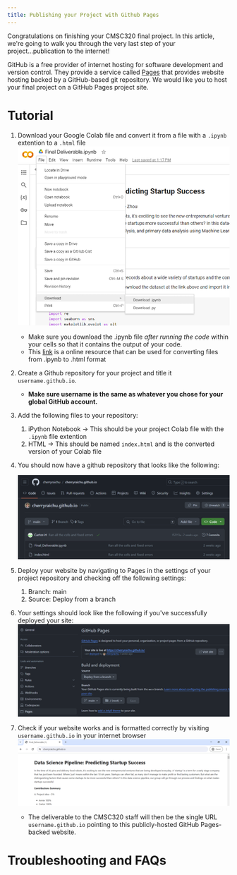 ```yaml
---
title: Publishing your Project with Github Pages
---
```


Congratulations on finishing your CMSC320 final project. In this article, we're going to walk you through the very last step of your project...publication to the internet!


GitHub is a free provider of internet hosting for software development and version control. They provide a service called <a href="https://pages.github.com/">Pages</a> that provides website hosting backed by a GitHub-based git repository. We would like you to host your final project on a GitHub Pages project site.


# Tutorial

1. Download your Google Colab file and convert it from a file with a `.ipynb` extention to a `.html` file
    ![image info](projectdownload.png)
    * Make sure you download the .ipynb file *after running the code* within your cells so that it contains the output of your code.
    * This <a href="https://colab.research.google.com/github/Mostafa-MR/Convert_ipynb_to_HTML_in_Colab/blob/main/Convert_ipynb_to_HTML_in_Colab.ipynb">link</a> is a online resource that can be used for converting files from .ipynb to .html format

2. Create a Github repository for your project and title it `username.github.io`. 

    * <b>Make sure username is the same as whatever you chose for your global GitHub account.</b>


3. Add the following files to your repository: 
    1. iPython Notebook  -> This should be your project Colab file with the `.ipynb` file extention
    2. HTML -> This should be named `index.html` and is the converted version of your Colab file


4. You should now have a github repository that looks like the following:

    ![image info](repo.png)

4. Deploy your website by navigating to Pages in the settings of your project repository and checking off the following settings:
    1. Branch: main
    2. Source: Deploy from a branch

5. Your settings should look like the following if you've successfully deployed your site:
    ![image info](pagesSetting.png)

6. Check if your website works and is formatted correctly by visiting `username.github.io` in your internet browser
    ![image info](websitePreview.png)
    * The deliverable to the CMSC320 staff will then be the single URL `username.github.io` pointing to this publicly-hosted GitHub Pages-backed website.

    
# Troubleshooting and FAQs
